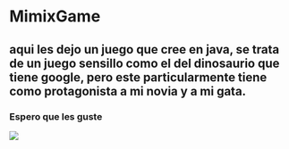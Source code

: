 # MimixGame 

## aqui les dejo un juego que cree en java, se trata de  un juego sensillo como el del dinosaurio que tiene google, pero este particularmente tiene como protagonista a mi novia y a mi gata.
### Espero que les guste 
![](https://encrypted-tbn0.gstatic.com/images?q=tbn:ANd9GcTeJrwPiIwe7ElYLdGWHmRpFIO2KgPMph5V1Q&usqp=CAU)
